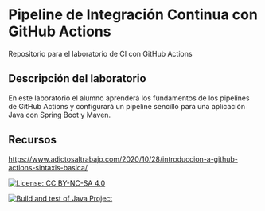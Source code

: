 # Pipeline de Integración Continua con GitHub Actions

Repositorio para el laboratorio de CI con GitHub Actions

## Descripción del laboratorio

En este laboratorio el alumno aprenderá los fundamentos de los pipelines de GitHub Actions y configurará un pipeline
sencillo para una aplicación Java con Spring Boot y Maven. 

## Recursos
https://www.adictosaltrabajo.com/2020/10/28/introduccion-a-github-actions-sintaxis-basica/

[![License: CC BY-NC-SA 4.0](https://img.shields.io/badge/License-CC_BY--NC--SA_4.0-lightgrey.svg)](https://creativecommons.org/licenses/by-nc-sa/4.0/)

[![Build and test of Java Project](https://github.com/ETSISI-EMS/ems2023_lab_1_3_ci_github_actions-dbarreiro02/actions/workflows/main.yml/badge.svg)](https://github.com/ETSISI-EMS/ems2023_lab_1_3_ci_github_actions-dbarreiro02/actions/workflows/main.yml)

